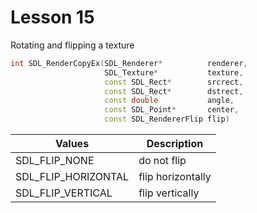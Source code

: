# Lesson 15

Rotating and flipping a texture

``` cpp
int SDL_RenderCopyEx(SDL_Renderer*          renderer,
                     SDL_Texture*           texture,
                     const SDL_Rect*        srcrect,
                     const SDL_Rect*        dstrect,
                     const double           angle,
                     const SDL_Point*       center,
                     const SDL_RendererFlip flip)
```

| Values              | Description       |
| ------------------- | ----------------- |
| SDL_FLIP_NONE       | do not flip       |
| SDL_FLIP_HORIZONTAL | flip horizontally |
| SDL_FLIP_VERTICAL   | flip vertically   |

